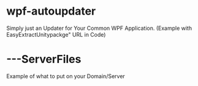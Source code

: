 # wpf-autoupdater
Simply just an Updater for Your Common WPF Application.
(Example with EasyExtractUnitypackge" URL in Code)
# ---ServerFiles
Example of what to put on your Domain/Server

